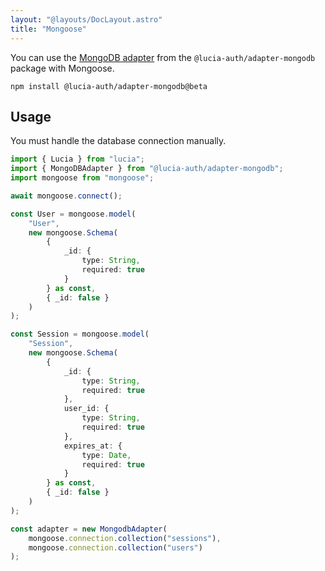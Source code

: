 ```yaml
---
layout: "@layouts/DocLayout.astro"
title: "Mongoose"
---
```


You can use the [MongoDB adapter]() from the `@lucia-auth/adapter-mongodb` package with Mongoose.

```
npm install @lucia-auth/adapter-mongodb@beta
```

## Usage

You must handle the database connection manually.

```ts
import { Lucia } from "lucia";
import { MongoDBAdapter } from "@lucia-auth/adapter-mongodb";
import mongoose from "mongoose";

await mongoose.connect();

const User = mongoose.model(
	"User",
	new mongoose.Schema(
		{
			_id: {
				type: String,
				required: true
			}
		} as const,
		{ _id: false }
	)
);

const Session = mongoose.model(
	"Session",
	new mongoose.Schema(
		{
			_id: {
				type: String,
				required: true
			},
			user_id: {
				type: String,
				required: true
			},
			expires_at: {
				type: Date,
				required: true
			}
		} as const,
		{ _id: false }
	)
);

const adapter = new MongodbAdapter(
	mongoose.connection.collection("sessions"),
	mongoose.connection.collection("users")
);
```

